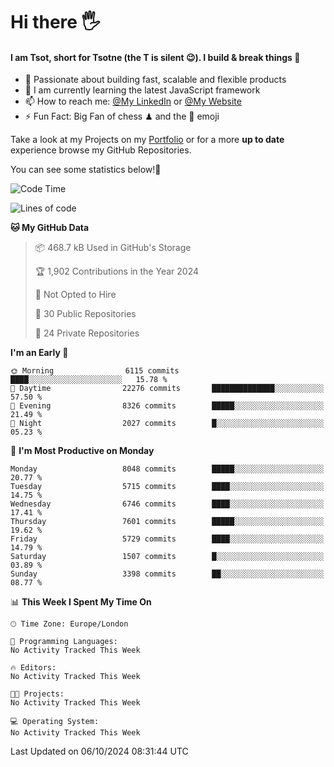# Hi there :raised_hand_with_fingers_splayed:
#### I am Tsot, short for Tsotne (the T is silent :wink:). I build & break things :space_invader:
- :telescope: Passionate about building fast, scalable and flexible products
- :seedling: I am currently learning the latest JavaScript framework 
- :mailbox: How to reach me: [@My LinkedIn](https://www.linkedin.com/in/tsotne-gvadzabia/) or [@My Website](https://tsotne.co.uk/contact)
- :zap: Fun Fact: Big Fan of chess ♟ and the 👾 emoji

Take a look at my Projects on my [Portfolio](https://tsotne.co.uk/) or for a more **up to date** experience browse my GitHub Repositories.

You can see some statistics below!:space_invader:
<!--START_SECTION:waka-->
![Code Time](http://img.shields.io/badge/Code%20Time-761%20hrs%202%20mins-blue)

![Lines of code](https://img.shields.io/badge/From%20Hello%20World%20I%27ve%20Written-13.9%20million%20lines%20of%20code-blue)

**🐱 My GitHub Data** 

> 📦 468.7 kB Used in GitHub's Storage 
 > 
> 🏆 1,902 Contributions in the Year 2024
 > 
> 🚫 Not Opted to Hire
 > 
> 📜 30 Public Repositories 
 > 
> 🔑 24 Private Repositories 
 > 
**I'm an Early 🐤** 

```text
🌞 Morning                6115 commits        ████░░░░░░░░░░░░░░░░░░░░░   15.78 % 
🌆 Daytime                22276 commits       ██████████████░░░░░░░░░░░   57.50 % 
🌃 Evening                8326 commits        █████░░░░░░░░░░░░░░░░░░░░   21.49 % 
🌙 Night                  2027 commits        █░░░░░░░░░░░░░░░░░░░░░░░░   05.23 % 
```
📅 **I'm Most Productive on Monday** 

```text
Monday                   8048 commits        █████░░░░░░░░░░░░░░░░░░░░   20.77 % 
Tuesday                  5715 commits        ████░░░░░░░░░░░░░░░░░░░░░   14.75 % 
Wednesday                6746 commits        ████░░░░░░░░░░░░░░░░░░░░░   17.41 % 
Thursday                 7601 commits        █████░░░░░░░░░░░░░░░░░░░░   19.62 % 
Friday                   5729 commits        ████░░░░░░░░░░░░░░░░░░░░░   14.79 % 
Saturday                 1507 commits        █░░░░░░░░░░░░░░░░░░░░░░░░   03.89 % 
Sunday                   3398 commits        ██░░░░░░░░░░░░░░░░░░░░░░░   08.77 % 
```


📊 **This Week I Spent My Time On** 

```text
🕑︎ Time Zone: Europe/London

💬 Programming Languages: 
No Activity Tracked This Week

🔥 Editors: 
No Activity Tracked This Week

🐱‍💻 Projects: 
No Activity Tracked This Week

💻 Operating System: 
No Activity Tracked This Week
```


 Last Updated on 06/10/2024 08:31:44 UTC
<!--END_SECTION:waka-->
